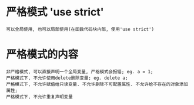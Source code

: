 # 严格模式 'use strict'

    可以全局使用, 也可以局部使用(在函数代码块内部, 使用'use strict')

# 严格模式的内容

    非严格模式, 可以直接声明一个全局变量, 严格模式会报错; eg. a = 1;
    严格模式下, 不允许使用delete删除变量; eg. delete a;
    严格模式下, 不允许赋值给只读变量. 不允许删除不可配置属性. 不允许给不存在的对象添加属性;
    严格模式下, 不允许重复声明变量
